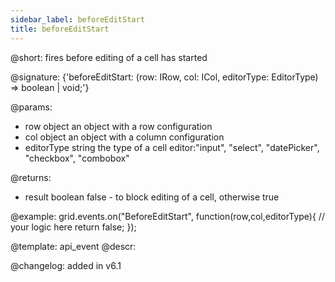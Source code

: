 ```yaml
---
sidebar_label: beforeEditStart
title: beforeEditStart
---          
```


@short: fires before editing of a cell has started

@signature: {'beforeEditStart: (row: IRow, col: ICol, editorType: EditorType) => boolean | void;'}
	
@params:
- row			object		an object with a row configuration
- col		object		an object with a column configuration
- editorType	string		the type of a cell editor:"input", "select",  "datePicker", "checkbox", "combobox"

@returns:
- result		boolean		false - to block editing of a cell, otherwise true

@example:
grid.events.on("BeforeEditStart", function(row,col,editorType){
	// your logic here
    return false;
});

@template:	api_event
@descr:

@changelog: added in v6.1
